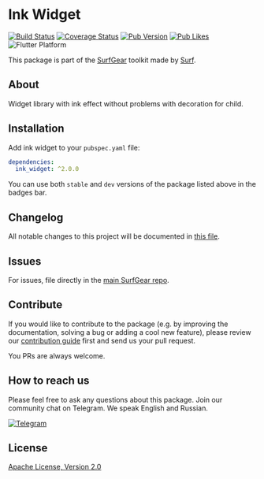 # Ink Widget

[![Build Status](https://github.com/surfstudio/SurfGear/workflows/build/badge.svg)](https://github.com/surfstudio/SurfGear)
[![Coverage Status](https://codecov.io/gh/surfstudio/SurfGear/branch/dev/graph/badge.svg?flag=ink_widget)](https://codecov.io/gh/surfstudio/SurfGear)
[![Pub Version](https://img.shields.io/pub/v/ink_widget)](https://pub.dev/packages/ink_widget)
[![Pub Likes](https://badgen.net/pub/likes/ink_widget)](https://pub.dev/packages/ink_widget)
![Flutter Platform](https://badgen.net/pub/flutter-platform/ink_widget)

This package is part of the [SurfGear](https://github.com/surfstudio/SurfGear) toolkit made by [Surf](https://surf.ru/).

## About

Widget library with ink effect without problems with decoration for child.

## Installation

Add ink widget to your `pubspec.yaml` file:

```yaml
dependencies:
  ink_widget: ^2.0.0
```

You can use both `stable` and `dev` versions of the package listed above in the badges bar.

## Changelog

All notable changes to this project will be documented in [this file](./CHANGELOG.md).

## Issues

For issues, file directly in the [main SurfGear repo](https://github.com/surfstudio/SurfGear).

## Contribute

If you would like to contribute to the package (e.g. by improving the documentation, solving a bug or adding a cool new feature), please review our [contribution guide](../../CONTRIBUTING.md) first and send us your pull request.

You PRs are always welcome.

## How to reach us

Please feel free to ask any questions about this package. Join our community chat on Telegram. We speak English and Russian.

[![Telegram](https://img.shields.io/badge/chat-on%20Telegram-blue.svg)](https://t.me/SurfGear)

## License

[Apache License, Version 2.0](https://www.apache.org/licenses/LICENSE-2.0)
